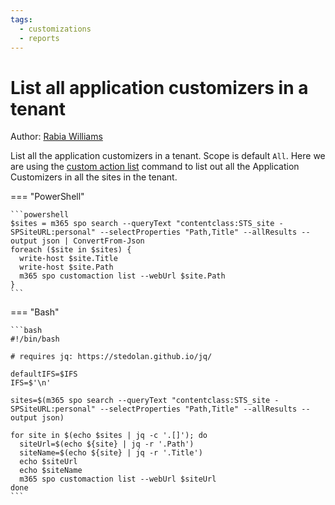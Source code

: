 ```yaml
---
tags:
  - customizations
  - reports
---
```


# List all application customizers in a tenant

Author: [Rabia Williams](https://twitter.com/williamsrabia)

List all the application customizers in a tenant. Scope is default `All`. Here we are using the [custom action list](https://pnp.github.io/cli-microsoft365/cmd/spo/customaction/customaction-list/) command to list out all the Application Customizers in all the sites in the tenant.

=== "PowerShell"

    ```powershell
    $sites = m365 spo search --queryText "contentclass:STS_site -SPSiteURL:personal" --selectProperties "Path,Title" --allResults --output json | ConvertFrom-Json
    foreach ($site in $sites) {                                                      
      write-host $site.Title                      
      write-host $site.Path                                             
      m365 spo customaction list --webUrl $site.Path   
    } 
    ```

=== "Bash"

    ```bash
    #!/bin/bash

    # requires jq: https://stedolan.github.io/jq/

    defaultIFS=$IFS
    IFS=$'\n'

    sites=$(m365 spo search --queryText "contentclass:STS_site -SPSiteURL:personal" --selectProperties "Path,Title" --allResults --output json)

    for site in $(echo $sites | jq -c '.[]'); do
      siteUrl=$(echo ${site} | jq -r '.Path')
      siteName=$(echo ${site} | jq -r '.Title')
      echo $siteUrl
      echo $siteName
      m365 spo customaction list --webUrl $siteUrl
    done
    ```

